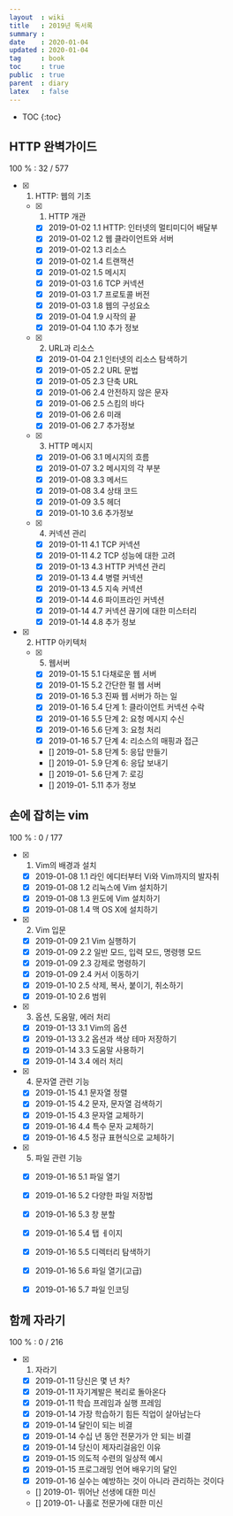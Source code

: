 ```yaml
---
layout  : wiki
title   : 2019년 독서록
summary : 
date    : 2020-01-04 
updated : 2020-01-04 
tag     : book
toc     : true
public  : true
parent  : diary
latex   : false
---
```

* TOC
{:toc}

## HTTP 완벽가이드
100 % : 32 / 577
* [X] 1. HTTP: 웹의 기초
    * [X] 01. HTTP 개관
        * [X] 2019-01-02 1.1 HTTP: 인터넷의 멀티미디어 배달부
        * [X] 2019-01-02 1.2 웹 클라이언트와 서버
        * [X] 2019-01-02 1.3 리소스
        * [X] 2019-01-02 1.4 트랜잭션
        * [X] 2019-01-02 1.5 메시지
        * [X] 2019-01-03 1.6 TCP 커넥션
        * [X] 2019-01-03 1.7 프로토콜 버전
        * [X] 2019-01-03 1.8 웹의 구성요소
        * [X] 2019-01-04 1.9 시작의 끝
        * [X] 2019-01-04 1.10 추가 정보
    * [X] 02. URL과 리소스
        * [X] 2019-01-04 2.1 인터넷의 리소스 탐색하기
        * [X] 2019-01-05 2.2 URL 문법
        * [X] 2019-01-05 2.3 단축 URL
        * [X] 2019-01-06 2.4 안전하지 않은 문자
        * [X] 2019-01-06 2.5 스킴의 바다
        * [X] 2019-01-06 2.6 미래
        * [X] 2019-01-06 2.7 추가정보
    * [X] 03. HTTP 메시지
        * [X] 2019-01-06 3.1 메시지의 흐름
        * [X] 2019-01-07 3.2 메시지의 각 부분
        * [X] 2019-01-08 3.3 메서드
        * [X] 2019-01-08 3.4 상태 코드
        * [X] 2019-01-09 3.5 헤더 
        * [X] 2019-01-10 3.6 추가정보
    * [X] 04. 커넥션 관리
        * [X] 2019-01-11 4.1 TCP 커넥션
        * [X] 2019-01-11 4.2 TCP 성능에 대한 고려
        * [X] 2019-01-13 4.3 HTTP 커넥션 관리
        * [X] 2019-01-13 4.4 병렬 커넥션
        * [X] 2019-01-13 4.5 지속 커넥션
        * [X] 2019-01-14 4.6 파이프라인 커넥션
        * [X] 2019-01-14 4.7 커넥션 끊기에 대한 미스터리
        * [X] 2019-01-14 4.8 추가 정보
* [X] 2. HTTP 아키텍처
    * [X] 05. 웹서버
        * [X] 2019-01-15 5.1 다채로운 웹 서버
        * [X] 2019-01-15 5.2 간단한 펄 웹 서버
        * [X] 2019-01-16 5.3 진짜 웹 서버가 하는 일
        * [X] 2019-01-16 5.4 단계 1: 클라이언트 커넥션 수락
        * [X] 2019-01-16 5.5 단계 2: 요청 메시지 수신
        * [X] 2019-01-16 5.6 단계 3: 요청 처리
        * [X] 2019-01-16 5.7 단계 4: 리소스의 매핑과 접근
        * [] 2019-01- 5.8 단계 5: 응답 만들기
        * [] 2019-01- 5.9 단계 6: 응답 보내기
        * [] 2019-01- 5.6 단계 7: 로깅
        * [] 2019-01- 5.11 추가 정보

        

## 손에 잡히는 vim
100 % : 0 / 177
* [X] 1. Vim의 배경과 설치
    * [X] 2019-01-08 1.1 라인 에디터부터 Vi와 Vim까지의 발자취
    * [X] 2019-01-08 1.2 리눅스에 Vim 설치하기
    * [X] 2019-01-08 1.3 윈도에 Vim 설치하기
    * [X] 2019-01-08 1.4 맥 OS X에 설치하기
* [X] 2. Vim 입문
    * [X] 2019-01-09 2.1 Vim 실행하기
    * [X] 2019-01-09 2.2 일반 모드, 입력 모드, 명령행 모드
    * [X] 2019-01-09 2.3 강제로 명령하기
    * [X] 2019-01-09 2.4 커서 이동하기
    * [X] 2019-01-10 2.5 삭제, 복사, 붙이기, 취소하기
    * [X] 2019-01-10 2.6 범위
* [X] 3. 옵션, 도움말, 에러 처리
    * [X] 2019-01-13 3.1 Vim의 옵션
    * [X] 2019-01-13 3.2 옵션과 색상 테마 저장하기
    * [X] 2019-01-14 3.3 도움말 사용하기
    * [X] 2019-01-14 3.4 에러 처리
* [X] 4. 문자열 관련 기능
    * [X] 2019-01-15 4.1 문자열 정렬
    * [X] 2019-01-15 4.2 문자, 문자열 검색하기
    * [X] 2019-01-15 4.3 문자열 교체하기
    * [X] 2019-01-16 4.4 특수 문자 교체하기
    * [X] 2019-01-16 4.5 정규 표현식으로 교체하기
* [X] 5. 파일 관련 기능
    * [X] 2019-01-16 5.1 파일 열기
    * [X] 2019-01-16 5.2 다양한 파일 저장법 
    * [X] 2019-01-16 5.3 창 분할 
    * [X] 2019-01-16 5.4 탭 ㅔ이지 
    * [X] 2019-01-16 5.5 디렉터리 탐색하기 
    * [X] 2019-01-16 5.6 파일 열기(고급) 
    * [X] 2019-01-16 5.7 파일 인코딩
    



## 함께 자라기 
100 % : 0 / 216
* [X] 1. 자라기
    * [X] 2019-01-11 당신은 몇 년 차?
    * [X] 2019-01-11 자기계발은 복리로 돌아온다
    * [X] 2019-01-11 학습 프레임과 실행 프레임
    * [X] 2019-01-14 가장 학습하기 힘든 직업이 살아남는다
    * [X] 2019-01-14 달인이 되는 비결 
    * [X] 2019-01-14 수십 년 동안 전문가가 안 되는 비결
    * [X] 2019-01-14 당신이 제자리걸음인 이유
    * [X] 2019-01-15 의도적 수련의 일상적 예시
    * [X] 2019-01-15 프로그래밍 언어 배우기의 달인
    * [X] 2019-01-16 실수는 예방하는 것이 아니라 관리하는 것이다
    * [] 2019-01- 뛰어난 선생에 대한 미신
    * [] 2019-01- 나홀로 전문가에 대한 미신